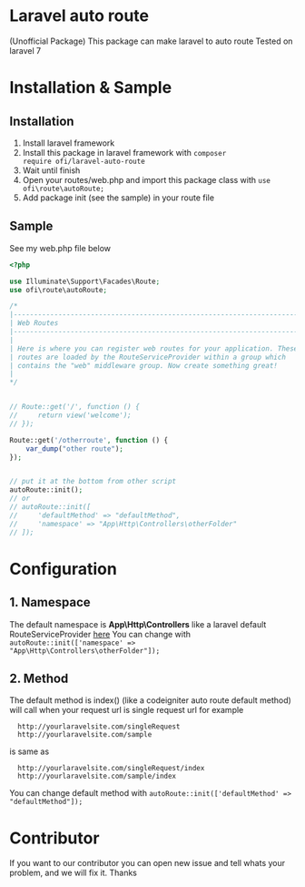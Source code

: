 # Laravel auto route
(Unofficial Package) This package can make laravel to auto route
Tested on laravel 7

# Installation & Sample
## Installation
1. Install laravel framework
2. Install this package in laravel framework with <code>composer require ofi/laravel-auto-route</code>
3. Wait until finish
4. Open your routes/web.php and import this package class with <code>use ofi\route\autoRoute;</code>
5. Add package init (see the sample) in your route file

## Sample
See my web.php file below

```php
<?php

use Illuminate\Support\Facades\Route;
use ofi\route\autoRoute;

/*
|--------------------------------------------------------------------------
| Web Routes
|--------------------------------------------------------------------------
|
| Here is where you can register web routes for your application. These
| routes are loaded by the RouteServiceProvider within a group which
| contains the "web" middleware group. Now create something great!
|
*/


// Route::get('/', function () {
//     return view('welcome');
// });

Route::get('/otherroute', function () {
    var_dump("other route");
});


// put it at the bottom from other script
autoRoute::init();
// or
// autoRoute::init([
//     'defaultMethod' => "defaultMethod", 
//     'namespace' => "App\Http\Controllers\otherFolder"
// ]);
```

# Configuration
## 1. Namespace
The default namespace is <b>App\Http\Controllers</b>
like a laravel default RouteServiceProvider <a href="https://github.com/laravel/laravel/blob/8.x/app/Providers/RouteServiceProvider.php">here</a>
You can change with <code>autoRoute::init(['namespace' => "App\Http\Controllers\otherFolder"]);</code>
## 2. Method
The default method is index() (like a codeigniter auto route default method) will call when your request url is single request url
for example
```
  http://yourlaravelsite.com/singleRequest
  http://yourlaravelsite.com/sample
```
is same as
```
  http://yourlaravelsite.com/singleRequest/index
  http://yourlaravelsite.com/sample/index
```

You can change default method with <code>autoRoute::init(['defaultMethod' => "defaultMethod"]);</code>

# Contributor
If you want to our contributor you can open new issue and tell whats your problem, and we will fix it. Thanks
